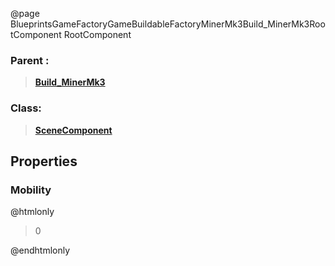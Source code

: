 @page BlueprintsGameFactoryGameBuildableFactoryMinerMk3Build_MinerMk3RootComponent RootComponent
### Parent :
<b><a href="_blueprints_game_factory_game_buildable_factory_miner_mk3_build__miner_mk3.html"><blockquote>Build_MinerMk3</blockquote></a></b>
### Class:
<b><a href="_class_script_scene_component.html"><blockquote>SceneComponent</blockquote></a></b>
## Properties
### Mobility
@htmlonly
<blockquote>0</blockquote>
@endhtmlonly


